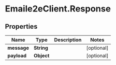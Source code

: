 # Emaile2eClient.Response

## Properties
Name | Type | Description | Notes
------------ | ------------- | ------------- | -------------
**message** | **String** |  | [optional] 
**payload** | **Object** |  | [optional] 


